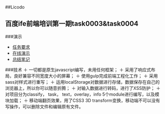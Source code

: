 ##Licodo

百度ife前端培训第一期task0003&task0004
-------------
###演示

+  [任务要求](https://github.com/baidu-ife/ife/tree/master/task/task0004)
+  [在线演示](http://news.upc.edu.cn/zt/licodo/)
+  [总结笔记](https://github.com/licop/feNote)

###技术
＋   一切都是原生javascript编写，未用任何框架；
＋   采用了响应式布局，良好兼容不同宽度大小的屏幕；
＋   使用gulp完成前端工程化工作；
＋   采用sass对样式进行重写；
＋   运用localStorage对数据进行存储，数据保存在自己的浏览器上，所以你可以随意折腾；
＋   对输入数据进行转码，进行了XSS防护；
＋   对项目分为classify， task， text，overlay，info 5个module进行编写，以及模块加载；
＋   移动端翻页效果，用了CSS3 3D transform变换，移动端不可以没有写操作，可以删除文件和编辑原有文件。










